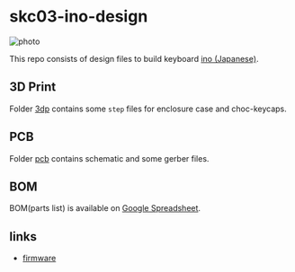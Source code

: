 # skc03-ino-design
![photo](./skc03-ino.jpg)

This repo consists of design files to build keyboard [ino (Japanese)](https://github.com/hidsh/zzz-kbd/blob/master/products/ino/index.md).

## 3D Print
Folder [3dp](./3dp) contains some `step` files for enclosure case and choc-keycaps.

## PCB
Folder [pcb](./pcb) contains schematic and some gerber files.

## BOM
BOM(parts list) is available on [Google Spreadsheet](https://docs.google.com/spreadsheets/d/e/2PACX-1vQE1RzLHw71graJ5WT3xLqOeitd7p3jCuBzTkQNxFv0gUhjLC2Krv7XqfOAtS7fEDlFZxTjUkTnRmUb/pubhtml).

## links
- [firmware](https://github.com/hidsh/qmk_firmware/)
